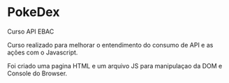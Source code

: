 # PokeDex
Curso API EBAC 

Curso realizado para melhorar o entendimento do consumo de API e as ações com o Javascript. 

Foi criado uma pagina HTML e um arquivo JS para manipulaçao da DOM e Console do Browser.
